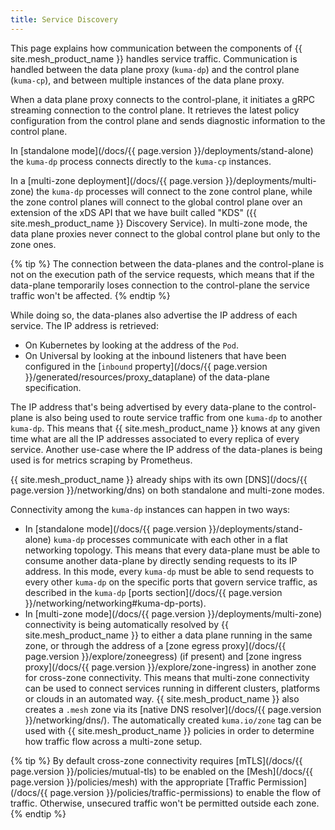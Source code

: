 ```yaml
---
title: Service Discovery
---
```


This page explains how communication between the components of {{ site.mesh_product_name }} handles service traffic. Communication is handled between the data plane proxy (`kuma-dp`) and the control plane (`kuma-cp`), and between multiple instances of the data plane proxy.

When a data plane proxy connects to the control-plane, it initiates a gRPC streaming connection to the control plane. It retrieves the latest policy configuration from the control plane and sends diagnostic information to the control plane.

In [standalone mode](/docs/{{ page.version }}/deployments/stand-alone) the `kuma-dp` process connects directly to the `kuma-cp` instances.

In a [multi-zone deployment](/docs/{{ page.version }}/deployments/multi-zone) the `kuma-dp` processes will connect to the zone control plane, while the zone control planes will connect to the global control plane over an extension of the xDS API that we have built called "KDS" ({{ site.mesh_product_name }} Discovery Service). In multi-zone mode, the data plane proxies never connect to the global control plane but only to the zone ones.

{% tip %}
The connection between the data-planes and the control-plane is not on the execution path of the service requests, which means that if the data-plane temporarily loses connection to the control-plane the service traffic won't be affected.
{% endtip %}

While doing so, the data-planes also advertise the IP address of each service. The IP address is retrieved:

* On Kubernetes by looking at the address of the `Pod`.
* On Universal by looking at the inbound listeners that have been configured in the [`inbound` property](/docs/{{ page.version }}/generated/resources/proxy_dataplane) of the data-plane specification.

The IP address that's being advertised by every data-plane to the control-plane is also being used to route service traffic from one `kuma-dp` to another `kuma-dp`. This means that {{ site.mesh_product_name }} knows at any given time what are all the IP addresses associated to every replica of every service. Another use-case where the IP address of the data-planes is being used is for metrics scraping by Prometheus.

{{ site.mesh_product_name }} already ships with its own [DNS](/docs/{{ page.version }}/networking/dns) on both standalone and multi-zone modes. 

Connectivity among the `kuma-dp` instances can happen in two ways:

* In [standalone mode](/docs/{{ page.version }}/deployments/stand-alone) `kuma-dp` processes communicate with each other in a flat networking topology. This means that every data-plane must be able to consume another data-plane by directly sending requests to its IP address. In this mode, every `kuma-dp` must be able to send requests to every other `kuma-dp` on the specific ports that govern service traffic, as described in the `kuma-dp` [ports section](/docs/{{ page.version }}/networking/networking#kuma-dp-ports).
* In [multi-zone mode](/docs/{{ page.version }}/deployments/multi-zone) connectivity is being automatically resolved by {{ site.mesh_product_name }} to either a data plane running in the same zone, or through the address of a [zone egress proxy](/docs/{{ page.version }}/explore/zoneegress) (if present) and [zone ingress proxy](/docs/{{ page.version }}/explore/zone-ingress) in another zone for cross-zone connectivity. This means that multi-zone connectivity can be used to connect services running in different clusters, platforms or clouds in an automated way. {{ site.mesh_product_name }} also creates a `.mesh` zone via its [native DNS resolver](/docs/{{ page.version }}/networking/dns/). The automatically created `kuma.io/zone` tag can be used with {{ site.mesh_product_name }} policies in order to determine how traffic flow across a multi-zone setup.

{% tip %}
By default cross-zone connectivity requires [mTLS](/docs/{{ page.version }}/policies/mutual-tls) to be enabled on the [Mesh](/docs/{{ page.version }}/policies/mesh) with the appropriate [Traffic Permission](/docs/{{ page.version }}/policies/traffic-permissions) to enable the flow of traffic. Otherwise, unsecured traffic won't be permitted outside each zone.
{% endtip %}

